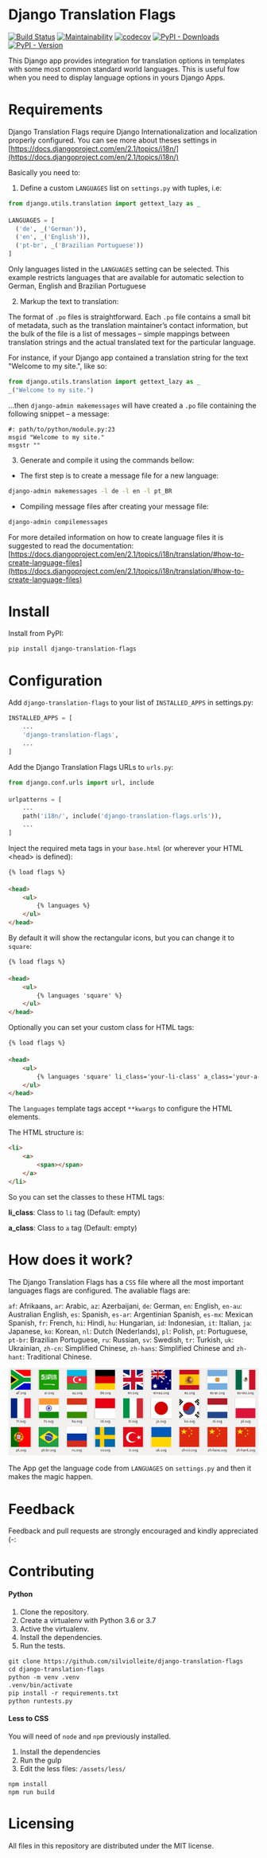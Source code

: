 # Django Translation Flags

[![Build Status](https://travis-ci.org/silviolleite/django-translation-flags.svg)](https://travis-ci.org/silviolleite/django-translation-flags)
[![Maintainability](https://api.codeclimate.com/v1/badges/1d00a2cbf958477ca97e/maintainability)](https://codeclimate.com/github/silviolleite/django-translation-flags/maintainability)
[![codecov](https://codecov.io/gh/silviolleite/django-translation-flags/branch/master/graph/badge.svg)](https://codecov.io/gh/silviolleite/django-translation-flags) 
[![PyPI - Downloads](https://img.shields.io/pypi/dd/django-translation-flags.svg)](https://pypi.org/project/django-pwa/)
[![PyPI - Version](https://img.shields.io/pypi/v/django-translation-flags.svg)](https://pypi.org/project/django-translation-flags)

This Django app provides integration for translation options in templates with some most common standard world languages. This is useful fow when you need to display language options in yours Django Apps. 


Requirements
=====
Django Translation Flags require Django Internationalization and localization properly configured. You can see more about theses settings in [https://docs.djangoproject.com/en/2.1/topics/i18n/](https://docs.djangoproject.com/en/2.1/topics/i18n/)

Basically you need to:
 
1. Define a custom `LANGUAGES` list on `settings.py` with tuples, i.e:

```python
from django.utils.translation import gettext_lazy as _

LANGUAGES = [
  ('de', _('German')),
  ('en', _('English')),
  ('pt-br', _('Brazilian Portuguese'))
]
```
Only languages listed in the `LANGUAGES` setting can be selected.
This example restricts languages that are available for automatic selection to German, English and Brazilian Portuguese

2. Markup the text to translation:

The format of `.po` files is straightforward. Each `.po` file contains a small bit of metadata, such as the translation maintainer’s contact information, but the bulk of the file is a list of messages – simple mappings between translation strings and the actual translated text for the particular language.

For instance, if your Django app contained a translation string for the text "Welcome to my site.", like so:

```python
from django.utils.translation import gettext_lazy as _
_("Welcome to my site.")

```
...then `django-admin makemessages` will have created a `.po` file containing the following snippet – a message:

```text
#: path/to/python/module.py:23
msgid "Welcome to my site."
msgstr ""

```

3. Generate and compile it using the commands bellow:

- The first step is to create a message file for a new language:
```bash
django-admin makemessages -l de -l en -l pt_BR
```
- Compiling message files after creating your message file:

```bash
django-admin compilemessages
```

For more detailed information on how to create language files it is suggested to read the documentation: [https://docs.djangoproject.com/en/2.1/topics/i18n/translation/#how-to-create-language-files](https://docs.djangoproject.com/en/2.1/topics/i18n/translation/#how-to-create-language-files)

Install
=====
Install from PyPI:

```
pip install django-translation-flags
```

Configuration
=====
Add `django-translation-flags` to your list of `INSTALLED_APPS` in settings.py:

```python
INSTALLED_APPS = [
    ...
    'django-translation-flags',
    ...
]
```
Add the Django Translation Flags URLs to `urls.py`:
```python
from django.conf.urls import url, include

urlpatterns = [
    ...
    path('i18n/', include('django-translation-flags.urls')),
    ...
]
```

Inject the required meta tags in your `base.html` (or wherever your HTML &lt;head&gt; is defined):
```html
{% load flags %}

<head>
    <ul>
        {% languages %}
    </ul>
</head>
```
By default it will show the rectangular icons, but you can change it to `square`:
```html
{% load flags %}

<head>
    <ul>
        {% languages 'square' %}
    </ul>
</head>
```

Optionally you can set your custom class for HTML tags: 
```html
{% load flags %}

<head>
    <ul>
        {% languages 'square' li_class='your-li-class' a_class='your-a-class' %}
    </ul>
</head>
```

The `languages` template tags accept `**kwargs` to configure the HTML elements.

The HTML structure is:

```html
<li>
    <a>
        <span></span>
    </a>
</li>
```

So you can set the classes to these HTML tags:

**li_class**: Class to `li` tag (Default: empty)

**a_class**: Class to `a` tag (Default: empty)


How does it work?
=====
The Django Translation Flags has a `CSS` file where all the most important languages flags are configured. The avaliable flags are:

`af`: Afrikaans, `ar`: Arabic, `az`: Azerbaijani, `de`: German, `en`: English, `en-au`: Australian English, `es`: Spanish, `es-ar`: Argentinian Spanish, `es-mx`: Mexican Spanish, `fr`: French, `hi`: Hindi, `hu`: Hungarian, `id`: Indonesian, `it`: Italian, `ja`: Japanese, `ko`: Korean, `nl`: Dutch (Nederlands), `pl`: Polish, `pt`: Portuguese, `pt-br`: Brazilian Portuguese, `ru`: Russian, `sv`: Swedish, `tr`: Turkish, `uk`: Ukrainian, `zh-cn`: Simplified Chinese, `zh-hans`: Simplified Chinese and `zh-hant`: Traditional Chinese.

![](assets/img/flags.png)

The App get the language code from `LANGUAGES` on `settings.py` and then it makes the magic happen.

Feedback
=====
Feedback and pull requests are strongly encouraged and kindly appreciated (-:

Contributing
=====

#### Python

1. Clone the repository.
2. Create a virtualenv with Python 3.6 or 3.7
3. Active the virtualenv.
4. Install the dependencies.
6. Run the tests.

```console
git clone https://github.com/silviolleite/django-translation-flags
cd django-translation-flags
python -m venv .venv
.venv/bin/activate
pip install -r requirements.txt
python runtests.py
```

#### Less to CSS

You will need of `node` and `npm` previously installed.

1. Install the dependencies
2. Run the gulp
3. Edit the less files: `/assets/less/`

```console
npm install
npm run build
```


Licensing
=====
All files in this repository are distributed under the MIT license.
